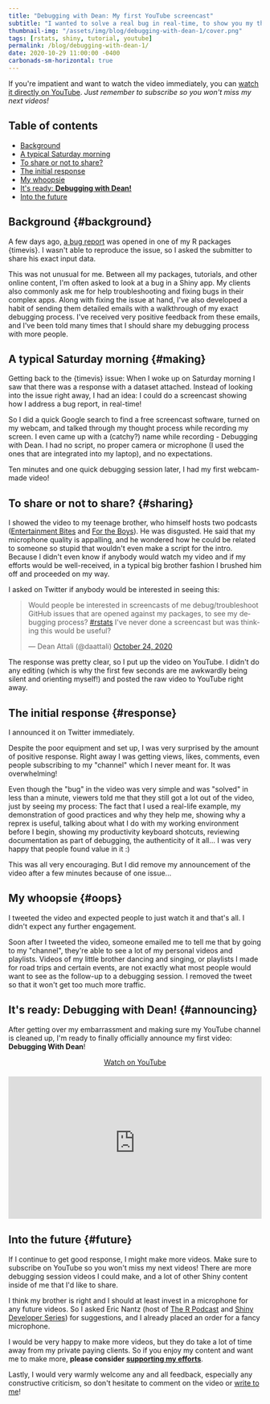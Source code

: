 ```yaml
---
title: "Debugging with Dean: My first YouTube screencast"
subtitle: "I wanted to solve a real bug in real-time, to show you my thought process. Here's how it turned out."
thumbnail-img: "/assets/img/blog/debugging-with-dean-1/cover.png"
tags: [rstats, shiny, tutorial, youtube]
permalink: /blog/debugging-with-dean-1/
date: 2020-10-29 11:00:00 -0400
carbonads-sm-horizontal: true
---
```


If you're impatient and want to watch the video immediately, you can [watch it directly on YouTube](https://youtu.be/sP_VB9OFJP0?start=45). *Just remember to subscribe so you won't miss my next videos!*

## Table of contents

- [Background](#background)
- [A typical Saturday morning](#making)
- [To share or not to share?](#sharing)
- [The initial response](#response)
- [My whoopsie](#oops)
- [It's ready: **Debugging with Dean!**](#announcing)
- [Into the future](#future)

## Background {#background}

A few days ago, [a bug report](https://github.com/daattali/timevis/issues/103) was opened in one of my R packages {timevis}. I wasn't able to reproduce the issue, so I asked the submitter to share his exact input data. 

This was not unusual for me. Between all my packages, tutorials, and other online content, I'm often asked to look at a bug in a Shiny app. My clients also commonly ask me for help troubleshooting and fixing bugs in their complex apps. Along with fixing the issue at hand, I've also developed a habit of sending them detailed emails with a walkthrough of my exact debugging process. I've received very positive feedback from these emails, and I've been told many times that I should share my debugging process with more people.

## A typical Saturday morning {#making}

Getting back to the {timevis} issue: When I woke up on Saturday morning I saw that there was a response with a dataset attached. Instead of looking into the issue right away, I had an idea: I could do a screencast showing how I address a bug report, in real-time!

So I did a quick Google search to find a free screencast software, turned on my webcam, and talked through my thought process while recording my screen. I even came up with a (catchy?) name while recording - Debugging with Dean. I had no script, no proper camera or microphone (I used the ones that are integrated into my laptop), and no expectations.

Ten minutes and one quick debugging session later, I had my first webcam-made video!

## To share or not to share? {#sharing}

I showed the video to my teenage brother, who himself hosts two podcasts ([Entertainment Bites](https://open.spotify.com/show/4Bko0gJWU5QTTqDHRHVGvl) and [For the Boys](https://open.spotify.com/show/6ExXxqyrbFeycahNYZmDur)). He was disgusted. He said that my microphone quality is appalling, and he wondered how he could be related to someone so stupid that wouldn't even make a script for the intro. Because I didn't even know if anybody would watch my video and if my efforts would be well-received, in a typical big brother fashion I brushed him off and proceeded on my way.

I asked on Twitter if anybody would be interested in seeing this:

<blockquote class="twitter-tweet"><p lang="en" dir="ltr">Would people be interested in screencasts of me debug/troubleshoot GitHub issues that are opened against my packages, to see my debugging process? <a href="https://twitter.com/hashtag/rstats?src=hash&amp;ref_src=twsrc%5Etfw">#rstats</a> I&#39;ve never done a screencast but was thinking this would be useful?</p>&mdash; Dean Attali (@daattali) <a href="https://twitter.com/daattali/status/1320057103466246144?ref_src=twsrc%5Etfw">October 24, 2020</a></blockquote> <script async src="https://platform.twitter.com/widgets.js" charset="utf-8"></script>

The response was pretty clear, so I put up the video on YouTube. I didn't do any editing (which is why the first few seconds are me awkwardly being silent and orienting myself!) and posted the raw video to YouTube right away.

## The initial response {#response}

I announced it on Twitter immediately. 

Despite the poor equipment and set up, I was very surprised by the amount of positive response. Right away I was getting views, likes, comments, even people subscribing to my "channel" which I never meant for. It was overwhelming!

Even though the "bug" in the video was very simple and was "solved" in less than a minute, viewers told me that they still got a lot out of the video, just by seeing my process: The fact that I used a real-life example, my demonstration of good practices and why they help me, showing why a reprex is useful, talking about what I do with my working environment before I begin, showing my productivity keyboard shotcuts, reviewing documentation as part of debugging, the authenticity of it all... I was very happy that people found value in it :)

This was all very encouraging. But I did remove my announcement of the video after a few minutes because of one issue...

## My whoopsie {#oops}

I tweeted the video and expected people to just watch it and that's all. I didn't expect any further engagement.

Soon after I tweeted the video, someone emailed me to tell me that by going to my "channel", they're able to see a lot of my personal videos and playlists. Videos of my little brother dancing and singing, or playlists I made for road trips and certain events, are not exactly what most people would want to see as the follow-up to a debugging session. I removed the tweet so that it won't get too much more traffic. 

## It's ready: **Debugging with Dean!** {#announcing}

After getting over my embarrassment and making sure my YouTube channel is cleaned up, I'm ready to finally officially announce my first video: **Debugging With Dean**!

<div style="text-align:center;">
  <a class="btn btn-lg btn-cta" href="https://youtu.be/sP_VB9OFJP0?start=45"><i class="fab fa-youtube"></i> Watch on YouTube</a>
</div>

<style>.embed-container { position: relative; margin-top: 20px; padding-bottom: 56.25%; height: 0; overflow: hidden; max-width: 100%; } .embed-container iframe { position: absolute; top: 0; left: 0; width: 100%; height: 100%; }</style>
<div class="embed-container">
<iframe src="https://www.youtube-nocookie.com/embed/sP_VB9OFJP0?start=45" frameborder="0" allow="accelerometer; autoplay; clipboard-write; encrypted-media; gyroscope; picture-in-picture" allowfullscreen></iframe>
</div>

## Into the future {#future}

If I continue to get good response, I might make more videos. Make sure to subscribe on YouTube so you won't miss my next videos! There are more debugging session videos I could make, and a lot of other Shiny content inside of me that I'd like to share. 

I think my brother is right and I should at least invest in a microphone for any future videos. So I asked Eric Nantz (host of [The R Podcast](https://r-podcast.org/) and [Shiny Developer Series](https://shinydevseries.com/)) for suggestions, and I already placed an order for a fancy microphone.

I would be very happy to make more videos, but they do take a lot of time away from my private paying clients. So if you enjoy my content and want me to make more, **please consider [supporting my efforts](https://github.com/sponsors/daattali)**.

Lastly, I would very warmly welcome any and all feedback, especially any constructive criticism, so don't hesitate to comment on the video or [write to me](https://deanattali.com/contact)!
